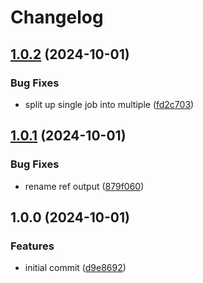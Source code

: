 # Changelog

## [1.0.2](https://github.com/cihelper/action-git-push/compare/v1.0.1...v1.0.2) (2024-10-01)


### Bug Fixes

* split up single job into multiple ([fd2c703](https://github.com/cihelper/action-git-push/commit/fd2c703c6bb784c29f9b20b69279543508412dc5))

## [1.0.1](https://github.com/cihelper/action-git-push/compare/v1.0.0...v1.0.1) (2024-10-01)


### Bug Fixes

* rename ref output ([879f060](https://github.com/cihelper/action-git-push/commit/879f06056cbe90225ac8258c577cb0745a4b718b))

## 1.0.0 (2024-10-01)


### Features

* initial commit ([d9e8692](https://github.com/cihelper/action-git-push/commit/d9e8692acb6ed4a8cfcf50f4dd84e47212bc6b64))
